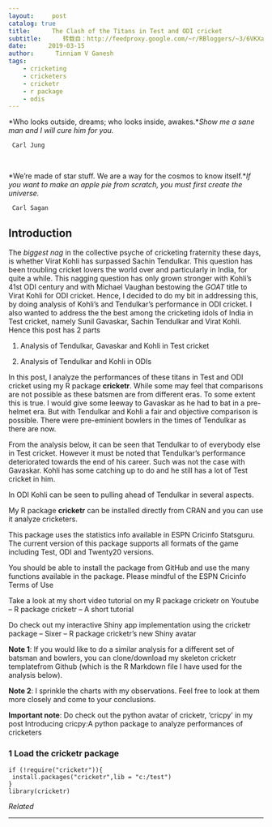 ```yaml
---
layout:     post
catalog: true
title:      The Clash of the Titans in Test and ODI cricket
subtitle:      转载自：http://feedproxy.google.com/~r/RBloggers/~3/6VKXaKsJFps/
date:      2019-03-15
author:      Tinniam V Ganesh
tags:
    - cricketing
    - cricketers
    - cricketr
    - r package
    - odis
---
```






*Who looks outside, dreams; who looks inside, awakes.**Show me a sane man and I will cure him for you.*

```
 Carl Jung 
```

 

*We’re made of star stuff. We are a way for the cosmos to know itself.**If you want to make an apple pie from scratch, you must first create the universe.*

```
 Carl Sagan
```

## Introduction

The *biggest nag* in the collective psyche of cricketing fraternity these days, is whether Virat Kohli has surpassed Sachin Tendulkar. This question has been troubling cricket lovers the world over and particularly in India, for quite a while. This nagging question has only grown stronger with Kohli’s 41st ODI century and with Michael Vaughan bestowing the *GOAT* title to Virat Kohli for ODI cricket. Hence, I decided to do my bit in addressing this, by doing analysis of Kohli’s and Tendulkar’s performance in ODI cricket. I also wanted to address the the best among the cricketing idols of India in Test cricket, namely Sunil Gavaskar, Sachin Tendulkar and Virat Kohli. Hence this post has 2 parts

1. Analysis of Tendulkar, Gavaskar and Kohli in Test cricket

1. Analysis of Tendulkar and Kohli in ODIs


In this post, I analyze the performances of these titans in Test and ODI cricket using my R package **cricketr**. While some may feel that comparisons are not possible as these batsmen are from different eras. To some extent this is true. I would give some leeway to Gavaskar as he had to bat in a pre-helmet era. But with Tendulkar and Kohli a fair and objective comparison is possible. There were pre-eminient bowlers in the times of Tendulkar as there are now.

From the analysis below, it can be seen that Tendulkar to of everybody else in Test cricket. However it must be noted that Tendulkar’s performance deteriorated towards the end of his career. Such was not the case with Gavaskar. Kohli has some catching up to do and he still has a lot of Test cricket in him.

In ODI Kohli can be seen to pulling ahead of Tendulkar in several aspects.

My R package **cricketr** can be installed directly from CRAN and you can use it analyze cricketers.

This package uses the statistics info available in ESPN Cricinfo Statsguru. The current version of this package supports all formats of the game including Test, ODI and Twenty20 versions.

You should be able to install the package from GitHub and use the many functions available in the package. Please mindful of the ESPN Cricinfo Terms of Use

Take a look at my short video tutorial on my R package cricketr on Youtube – R package cricketr – A short tutorial

Do check out my interactive Shiny app implementation using the cricketr package – Sixer – R package cricketr’s new Shiny avatar

**Note 1**: If you would like to do a similar analysis for a different set of batsman and bowlers, you can clone/download my skeleton cricketr templatefrom Github (which is the R Markdown file I have used for the analysis below).

**Note 2**: I sprinkle the charts with my observations. Feel free to look at them more closely and come to your conclusions.

**Important note**: Do check out the python avatar of cricketr, ‘cricpy’ in my post Introducing cricpy:A python package to analyze performances of cricketers

### 1 Load the cricketr package

```
if (!require("cricketr")){
 install.packages("cricketr",lib = "c:/test")
}
library(cricketr)
```


*Related*








---
